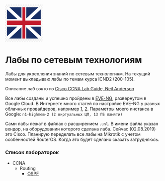 [<img width=120 height=120 src="/images/eng.png">](README.eng.md)
# Лабы по сетевым технологиям
Лабы для укрепления знаний по сетевым технологиям. На текущий момент выкладываю лабы по темам курса ICND2 (200-105). 

Описание лаб взято из [Cisco CCNA Lab Guide, Neil Anderson](https://www.flackbox.com/)

Все лабы созданы и успешно пройдены в [EVE-NG](https://www.eve-ng.net/), развернутом в Google Cloud. В Интернете много статей по настройке EVE-NG у разных облачных провайдеров, например [1](https://showipintbri.blogspot.com/2018/08/eve-ng-in-cloud.html), [2](http://ithitman.blogspot.com/2018/04/configuring-eve-ng-on-google-compute.html).
Параметры моего инстанса в Google: `n1-highmem-2 (2 виртуальных ЦП, 13 ГБ памяти)`

Сами лабы лежат в файлах с расширением `.unl`. В имени файла указан вендор, на оборудовании которого сделана лаба. Сейчас (02.08.2019) это Cisco. Планирую переделать все лабы на Mikrotik с учетом особенностей RouterOS. Когда это будет сделано сказать затрудняюсь.

### Список лабораторок
* CCNA
  * Routing
    * [OSPF](/CCNA/OSPF/)